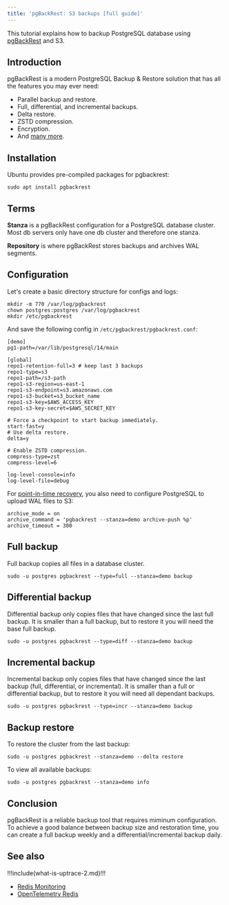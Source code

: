 ```yaml
---
title: 'pgBackRest: S3 backups [full guide]'
---
```


<CoverImage title="pgBackRest: PostgreSQL S3 backups" />

This tutorial explains how to backup PostgreSQL database using [pgBackRest](https://pgbackrest.org/)
and S3.

## Introduction

pgBackRest is a modern PostgreSQL Backup & Restore solution that has all the features you may ever
need:

- Parallel backup and restore.
- Full, differential, and incremental backups.
- Delta restore.
- ZSTD compression.
- Encryption.
- And [many more](https://pgbackrest.org/).

## Installation

Ubuntu provides pre-compiled packages for pgbackrest:

```shell
sudo apt install pgbackrest
```

## Terms

**Stanza** is a pgBackRest configuration for a PostgreSQL database cluster. Most db servers only
have one db cluster and therefore one stanza.

**Repository** is where pgBackRest stores backups and archives WAL segments.

## Configuration

Let's create a basic directory structure for configs and logs:

```shell
mkdir -m 770 /var/log/pgbackrest
chown postgres:postgres /var/log/pgbackrest
mkdir /etc/pgbackrest
```

And save the following config in `/etc/pgbackrest/pgbackrest.conf`:

```shell
[demo]
pg1-path=/var/lib/postgresql/14/main

[global]
repo1-retention-full=3 # keep last 3 backups
repo1-type=s3
repo1-path=/s3-path
repo1-s3-region=us-east-1
repo1-s3-endpoint=s3.amazonaws.com
repo1-s3-bucket=s3_bucket_name
repo1-s3-key=$AWS_ACCESS_KEY
repo1-s3-key-secret=$AWS_SECRET_KEY

# Force a checkpoint to start backup immediately.
start-fast=y
# Use delta restore.
delta=y

# Enable ZSTD compression.
compress-type=zst
compress-level=6

log-level-console=info
log-level-file=debug
```

For [point-in-time recovery](https://www.postgresql.org/docs/current/continuous-archiving.html), you
also need to configure PostgreSQL to upload WAL files to S3:

```shell
archive_mode = on
archive_command = 'pgbackrest --stanza=demo archive-push %p'
archive_timeout = 300
```

## Full backup

Full backup copies all files in a database cluster.

```shell
sudo -u postgres pgbackrest --type=full --stanza=demo backup
```

## Differential backup

Differential backup only copies files that have changed since the last full backup. It is smaller
than a full backup, but to restore it you will need the base full backup.

```shell
sudo -u postgres pgbackrest --type=diff --stanza=demo backup
```

## Incremental backup

Incremental backup only copies files that have changed since the last backup (full, differential, or
incremental). It is smaller than a full or differential backup, but to restore it you will need all
dependant backups.

```shell
sudo -u postgres pgbackrest --type=incr --stanza=demo backup
```

## Backup restore

To restore the cluster from the last backup:

```shell
sudo -u postgres pgbackrest --stanza=demo --delta restore
```

To view all available backups:

```shell
sudo -u postgres pgbackrest --stanza=demo info
```

## Conclusion

pgBackRest is a reliable backup tool that requires miminum configuration. To achieve a good balance
between backup size and restoration time, you can create a full backup weekly and a
differential/incremental backup daily.

## See also

!!!include(what-is-uptrace-2.md)!!!

- [Redis Monitoring](https://uptrace.dev/blog/redis-monitoring.html)
- [OpenTelemetry Redis](https://uptrace.dev/get/opentelemetry-redis.html)
